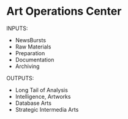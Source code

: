 Art Operations Center
=====================
INPUTS:
* NewsBursts
* Raw Materials
* Preparation
* Documentation
* Archiving

OUTPUTS:
* Long Tail of Analysis
* Intelligence, Artworks
* Database Arts
* Strategic Intermedia Arts
